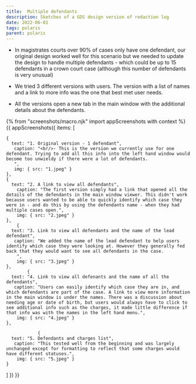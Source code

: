 ```yaml
---
title:  Multiple defendants
description: Sketches of a GDS design version of redaction log
date: 2022-06-01
tags: polaris
parent: polaris 
---
```


* In magistrates courts over 90% of cases only have one defendant, our original design worked well for this scenario but we needed to update the design to handle multiple defendants - which could be up to 15 defendants in a crown court case (although this number of defendants is very unusual)

* We tried 3 different versions with users. The version with a list of names and a link to more info was the one that best met user needs.

* All the versions open a new tab in the main window with the additional details about the defendants.


<!-- ## User needs

<b>As a prosecuter </b>
I need to find a case<br />

<b>As a prosecuter </b>
I need to do the thing<br /> -->



{% from "screenshots/macro.njk" import appScreenshots with context %}
{{ appScreenshots({
  items: [

    {
      text: "1. Original version - 1 defendant",
       caption: "<br/>- This is the version we currently use for one defendant. Trying to add all this info into the left hand window would become too unwieldy if there were a lot of defendants.
       ",
       img: { src: "1.jpeg" }
    }, 
    {
      text: "2. A link to view all defendants",
        caption: "The first version simply had a link that opened all the details of the defendants in the main window viewer. This didn't work because users wanted to be able to quickly identify which case they were in - and do this by using the defendants name - when they had multiple cases open.",
        img: { src: "2.jpeg" }
    },
        {
      text: "3. Link to view all defendants and the name of the lead defendant",
       caption: "We added the name of the lead defendant to help users identify which case they were looking at. However they generally fed back that they would want to see all defendants in the case.
        ",
        img: { src: "3.jpeg" }
    },
            {
      text: "4. Link to view all defenants and the name of all the defendants",
       caption: "Users can easily identify which case they are in, and which defendants are part of the case. A link to view more information in the main window is under the names. There was a discussion about needing age or date of birth, but users would always have to click to see additional info such as the charges, it made little difference if that info was with the names in the left hand menu.",
        img: { src: "4.jpeg" }
    },

                {
      text: "5. Defendants and charges list",
       caption: "This tested well from the beginning and was largely unchanged except for formatting to reflect that some charges would have different statuses.",
        img: { src: "5.jpeg" }
    }
            

  ]
}) }}



<!-- ## User research -->
